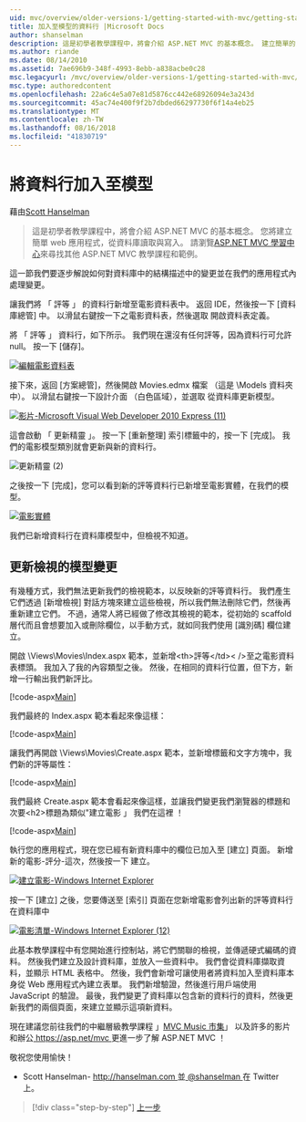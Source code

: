 ```yaml
---
uid: mvc/overview/older-versions-1/getting-started-with-mvc/getting-started-with-mvc-part8
title: 加入至模型的資料行 |Microsoft Docs
author: shanselman
description: 這是初學者教學課程中，將會介紹 ASP.NET MVC 的基本概念。 建立簡單的 web 應用程式，從資料庫讀取與寫入。
ms.author: riande
ms.date: 08/14/2010
ms.assetid: 7ae696b9-348f-4993-8ebb-a838acbe0c28
msc.legacyurl: /mvc/overview/older-versions-1/getting-started-with-mvc/getting-started-with-mvc-part8
msc.type: authoredcontent
ms.openlocfilehash: 22a6c4e5a07e81d5876cc442e68926094e3a243d
ms.sourcegitcommit: 45ac74e400f9f2b7dbded66297730f6f14a4eb25
ms.translationtype: MT
ms.contentlocale: zh-TW
ms.lasthandoff: 08/16/2018
ms.locfileid: "41830719"
---
```

<a name="adding-a-column-to-the-model"></a>將資料行加入至模型
====================
藉由[Scott Hanselman](https://github.com/shanselman)

> 這是初學者教學課程中，將會介紹 ASP.NET MVC 的基本概念。 您將建立簡單 web 應用程式，從資料庫讀取與寫入。 請瀏覽[ASP.NET MVC 學習中心](../../../index.md)來尋找其他 ASP.NET MVC 教學課程和範例。


這一節我們要逐步解說如何對資料庫中的結構描述中的變更並在我們的應用程式內處理變更。

讓我們將 「 評等 」 的資料行新增至電影資料表中。 返回 IDE，然後按一下 [資料庫總管] 中。 以滑鼠右鍵按一下之電影資料表，然後選取 開啟資料表定義。

將 「 評等 」 資料行，如下所示。 我們現在還沒有任何評等，因為資料行可允許 null。 按一下 [儲存]。

[![編輯電影資料表](getting-started-with-mvc-part8/_static/image2.png)](getting-started-with-mvc-part8/_static/image1.png)

接下來，返回 [方案總管]，然後開啟 Movies.edmx 檔案 （這是 \Models 資料夾中）。 以滑鼠右鍵按一下設計介面 （白色區域），並選取 從資料庫更新模型。

[![影片-Microsoft Visual Web Developer 2010 Express (11)](getting-started-with-mvc-part8/_static/image4.png)](getting-started-with-mvc-part8/_static/image3.png)

這會啟動 「 更新精靈 」。 按一下 [重新整理] 索引標籤中的，按一下 [完成]。 我們的電影模型類別就會更新與新的資料行。

![更新精靈 (2)](getting-started-with-mvc-part8/_static/image5.png)

之後按一下 [完成]，您可以看到新的評等資料行已新增至電影實體，在我們的模型。

[![電影實體](getting-started-with-mvc-part8/_static/image7.png)](getting-started-with-mvc-part8/_static/image6.png)

我們已新增資料行在資料庫模型中，但檢視不知道。

## <a name="update-views-with-model-changes"></a>更新檢視的模型變更

有幾種方式，我們無法更新我們的檢視範本，以反映新的評等資料行。 我們產生它們透過 [新增檢視] 對話方塊來建立這些檢視，所以我們無法刪除它們，然後再重新建立它們。 不過，通常人將已經做了修改其檢視的範本，從初始的 scaffold 層代而且會想要加入或刪除欄位，以手動方式，就如同我們使用 [識別碼] 欄位建立。

開啟 \Views\Movies\Index.aspx 範本，並新增&lt;th&gt;評等&lt;/td>< /&gt;至之電影資料表標頭。 我加入了我的內容類型之後。 然後，在相同的資料行位置，但下方，新增一行輸出我們新評比。

[!code-aspx[Main](getting-started-with-mvc-part8/samples/sample1.aspx)]

我們最終的 Index.aspx 範本看起來像這樣：

[!code-aspx[Main](getting-started-with-mvc-part8/samples/sample2.aspx)]

讓我們再開啟 \Views\Movies\Create.aspx 範本，並新增標籤和文字方塊中，我們新的評等屬性：

[!code-aspx[Main](getting-started-with-mvc-part8/samples/sample3.aspx)]

我們最終 Create.aspx 範本會看起來像這樣，並讓我們變更我們瀏覽器的標題和次要&lt;h2&gt;標題為類似"建立電影 」 我們在這裡 ！

[!code-aspx[Main](getting-started-with-mvc-part8/samples/sample4.aspx)]

執行您的應用程式，現在您已經有新資料庫中的欄位已加入至 [建立] 頁面。 新增新的電影-評分-這次，然後按一下 建立。

[![建立電影-Windows Internet Explorer](getting-started-with-mvc-part8/_static/image9.png)](getting-started-with-mvc-part8/_static/image8.png)

按一下 [建立] 之後，您要傳送至 [索引] 頁面在您新增電影會列出新的評等資料行在資料庫中

[![電影清單-Windows Internet Explorer (12)](getting-started-with-mvc-part8/_static/image11.png)](getting-started-with-mvc-part8/_static/image10.png)

此基本教學課程中有您開始進行控制站，將它們關聯的檢視，並傳遞硬式編碼的資料。 然後我們建立及設計資料庫，並放入一些資料中。 我們會從資料庫擷取資料，並顯示 HTML 表格中。 然後，我們會新增可讓使用者將資料加入至資料庫本身從 Web 應用程式內建立表單。 我們新增驗證，然後進行用戶端使用 JavaScript 的驗證。 最後，我們變更了資料庫以包含新的資料行的資料，然後更新我們的兩個頁面，來建立並顯示這項新資料。

現在建議您前往我們的中繼層級教學課程 」[MVC Music 市集](../../older-versions/mvc-music-store/mvc-music-store-part-1.md)」 以及許多的影片和辦公[ https://asp.net/mvc ](https://asp.net/mvc)更進一步了解 ASP.NET MVC ！

敬祝您使用愉快！

- Scott Hanselman- [ http://hanselman.com ](http://hanselman.com)並[ @shanselman ](http://twitter.com/shanselman)在 Twitter 上。

> [!div class="step-by-step"]
> [上一步](getting-started-with-mvc-part7.md)
